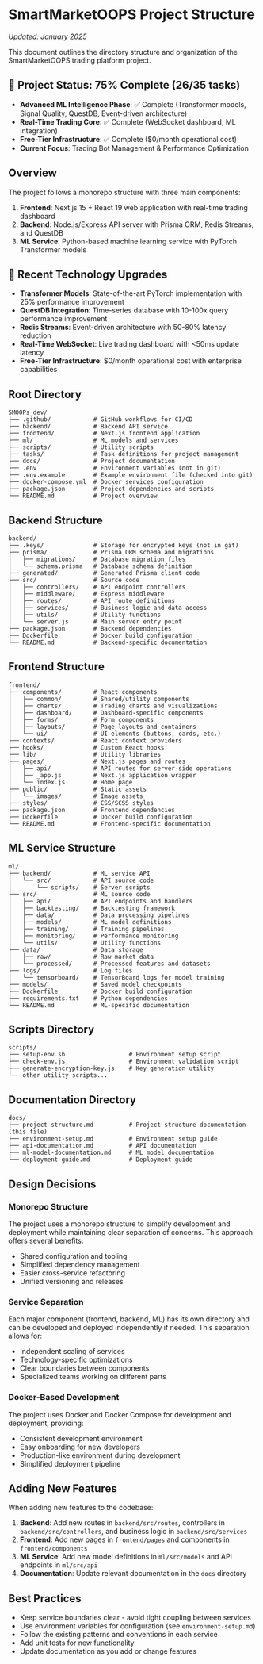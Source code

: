 # SmartMarketOOPS Project Structure
*Updated: January 2025*

This document outlines the directory structure and organization of the SmartMarketOOPS trading platform project.

## 🎯 Project Status: 75% Complete (26/35 tasks)
- **Advanced ML Intelligence Phase**: ✅ Complete (Transformer models, Signal Quality, QuestDB, Event-driven architecture)
- **Real-Time Trading Core**: ✅ Complete (WebSocket dashboard, ML integration)
- **Free-Tier Infrastructure**: ✅ Complete ($0/month operational cost)
- **Current Focus**: Trading Bot Management & Performance Optimization

## Overview

The project follows a monorepo structure with three main components:

1. **Frontend**: Next.js 15 + React 19 web application with real-time trading dashboard
2. **Backend**: Node.js/Express API server with Prisma ORM, Redis Streams, and QuestDB
3. **ML Service**: Python-based machine learning service with PyTorch Transformer models

## 🚀 Recent Technology Upgrades
- **Transformer Models**: State-of-the-art PyTorch implementation with 25% performance improvement
- **QuestDB Integration**: Time-series database with 10-100x query performance improvement
- **Redis Streams**: Event-driven architecture with 50-80% latency reduction
- **Real-Time WebSocket**: Live trading dashboard with <50ms update latency
- **Free-Tier Infrastructure**: $0/month operational cost with enterprise capabilities

## Root Directory

```
SMOOPs_dev/
├── .github/            # GitHub workflows for CI/CD
├── backend/            # Backend API service
├── frontend/           # Next.js frontend application
├── ml/                 # ML models and services
├── scripts/            # Utility scripts
├── tasks/              # Task definitions for project management
├── docs/               # Project documentation
├── .env                # Environment variables (not in git)
├── .env.example        # Example environment file (checked into git)
├── docker-compose.yml  # Docker services configuration
├── package.json        # Project dependencies and scripts
└── README.md           # Project overview
```

## Backend Structure

```
backend/
├── .keys/              # Storage for encrypted keys (not in git)
├── prisma/             # Prisma ORM schema and migrations
│   ├── migrations/     # Database migration files
│   └── schema.prisma   # Database schema definition
├── generated/          # Generated Prisma client code
├── src/                # Source code
│   ├── controllers/    # API endpoint controllers
│   ├── middleware/     # Express middleware
│   ├── routes/         # API route definitions
│   ├── services/       # Business logic and data access
│   ├── utils/          # Utility functions
│   └── server.js       # Main server entry point
├── package.json        # Backend dependencies
├── Dockerfile          # Docker build configuration
└── README.md           # Backend-specific documentation
```

## Frontend Structure

```
frontend/
├── components/         # React components
│   ├── common/         # Shared/utility components
│   ├── charts/         # Trading charts and visualizations
│   ├── dashboard/      # Dashboard-specific components
│   ├── forms/          # Form components
│   ├── layouts/        # Page layouts and containers
│   └── ui/             # UI elements (buttons, cards, etc.)
├── contexts/           # React context providers
├── hooks/              # Custom React hooks
├── lib/                # Utility libraries
├── pages/              # Next.js pages and routes
│   ├── api/            # API routes for server-side operations
│   ├── _app.js         # Next.js application wrapper
│   └── index.js        # Home page
├── public/             # Static assets
│   └── images/         # Image assets
├── styles/             # CSS/SCSS styles
├── package.json        # Frontend dependencies
├── Dockerfile          # Docker build configuration
└── README.md           # Frontend-specific documentation
```

## ML Service Structure

```
ml/
├── backend/            # ML service API
│   └── src/            # API source code
│       └── scripts/    # Server scripts
├── src/                # ML source code
│   ├── api/            # API endpoints and handlers
│   ├── backtesting/    # Backtesting framework
│   ├── data/           # Data processing pipelines
│   ├── models/         # ML model definitions
│   ├── training/       # Training pipelines
│   ├── monitoring/     # Performance monitoring
│   └── utils/          # Utility functions
├── data/               # Data storage
│   ├── raw/            # Raw market data
│   └── processed/      # Processed features and datasets
├── logs/               # Log files
│   └── tensorboard/    # TensorBoard logs for model training
├── models/             # Saved model checkpoints
├── Dockerfile          # Docker build configuration
├── requirements.txt    # Python dependencies
└── README.md           # ML-specific documentation
```

## Scripts Directory

```
scripts/
├── setup-env.sh                  # Environment setup script
├── check-env.js                  # Environment validation script
├── generate-encryption-key.js    # Key generation utility
└── other utility scripts...
```

## Documentation Directory

```
docs/
├── project-structure.md          # Project structure documentation (this file)
├── environment-setup.md          # Environment setup guide
├── api-documentation.md          # API documentation
├── ml-model-documentation.md     # ML model documentation
└── deployment-guide.md           # Deployment guide
```

## Design Decisions

### Monorepo Structure

The project uses a monorepo structure to simplify development and deployment while maintaining clear separation of concerns. This approach offers several benefits:

- Shared configuration and tooling
- Simplified dependency management
- Easier cross-service refactoring
- Unified versioning and releases

### Service Separation

Each major component (frontend, backend, ML) has its own directory and can be developed and deployed independently if needed. This separation allows for:

- Independent scaling of services
- Technology-specific optimizations
- Clear boundaries between components
- Specialized teams working on different parts

### Docker-Based Development

The project uses Docker and Docker Compose for development and deployment, providing:

- Consistent development environment
- Easy onboarding for new developers
- Production-like environment during development
- Simplified deployment pipeline

## Adding New Features

When adding new features to the codebase:

1. **Backend**: Add new routes in `backend/src/routes`, controllers in `backend/src/controllers`, and business logic in `backend/src/services`
2. **Frontend**: Add new pages in `frontend/pages` and components in `frontend/components`
3. **ML Service**: Add new model definitions in `ml/src/models` and API endpoints in `ml/src/api`
4. **Documentation**: Update relevant documentation in the `docs` directory

## Best Practices

- Keep service boundaries clear - avoid tight coupling between services
- Use environment variables for configuration (see `environment-setup.md`)
- Follow the existing patterns and conventions in each service
- Add unit tests for new functionality
- Update documentation as you add or change features 